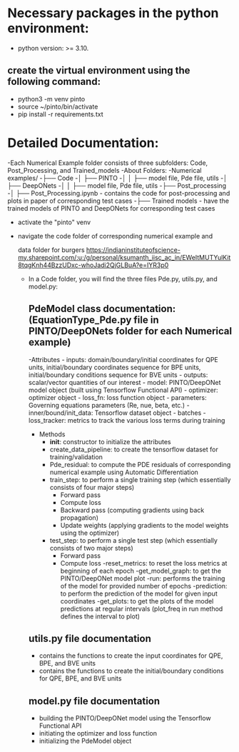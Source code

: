 # Necessary packages in the python environment:
   - python version: >= 3.10.
   ## create the virtual environment using the following command:
   - python3 -m venv pinto
   - source ~/pinto/bin/activate
   - pip install -r requirements.txt

# Detailed Documentation:
-Each Numerical Example folder consists of three subfolders: Code, Post_Processing, and Trained_models
-About Folders:
-Numerical examples/
 -├── Code
 -│   ├── PINTO
 -│   │   ├── model file, Pde file, utils
 -│   ├── DeepONets
 -│   │   ├── model file, Pde file, utils
 -├── Post_processing
 -│   ├── Post_Processing.ipynb - contains the code for post-processing and plots in paper of corresponding test cases
 -├── Trained models - have the trained models of PINTO and DeepONets for corresponding test cases

- activate the "pinto" venv
- navigate the code folder of corresponding numerical example and

  data folder for burgers
  https://indianinstituteofscience-my.sharepoint.com/:u:/g/personal/ksumanth_iisc_ac_in/EWeItMUTYulKit8tqgKnh44BzzUDxc-whoJadi2QjGLBuA?e=IYR3p0

  - In a Code folder, you will find the three files Pde.py, utils.py, and model.py:

    ## PdeModel class documentation: (EquationType_Pde.py file in PINTO/DeepONets folder for each Numerical example)
       -Attributes
           - inputs: domain/boundary/initial coordinates for QPE units,
                     initial/boundary coordinates sequence for BPE units, initial/boundary conditions sequence for BVE units
           - outputs: scalar/vector quantities of our interest
           - model: PINTO/DeepONet model object (built using Tensorflow Functional API)
           - optimizer: optimizer object
           - loss_fn: loss function object
           - parameters: Governing equations parameters (Re, nue, beta, etc.)
           - inner/bound/init_data: Tensorflow dataset object
           - batches
           - loss_tracker: metrics to track the various loss terms during training
       - Methods
           - __init__: constructor to initialize the attributes
           - create_data_pipeline: to create the tensorflow dataset for training/validation
           - Pde_residual: to compute the PDE residuals of corresponding numerical example using Automatic Differentiation
           - train_step: to perform a single training step (which essentially consists of four major steps)
               - Forward pass
               - Compute loss
               - Backward pass (computing gradients using back propagation)
               - Update weights (applying gradients to the model weights using the optimizer)
           - test_step: to perform a single test step (which essentially consists of two major steps)
               - Forward pass
               - Compute loss
           -reset_metrics: to reset the loss metrics at beginning of each epoch
           -get_model_graph: to get the PINTO/DeepONet model plot
           -run: performs the training of the model for provided number of epochs
           -prediction: to perform the prediction of the model for given input coordinates
           -get_plots: to get the plots of the model predictions at regular intervals (plot_freq in run method defines the interval to plot)

    ## utils.py file documentation
       - contains the functions to create the input coordinates for QPE, BPE, and BVE units
       - contains the functions to create the initial/boundary conditions for QPE, BPE, and BVE units
    ## model.py file documentation
       - building the PINTO/DeepONet model using the Tensorflow Functional API
       - initiating the optimizer and loss function
       - initializing the PdeModel object
